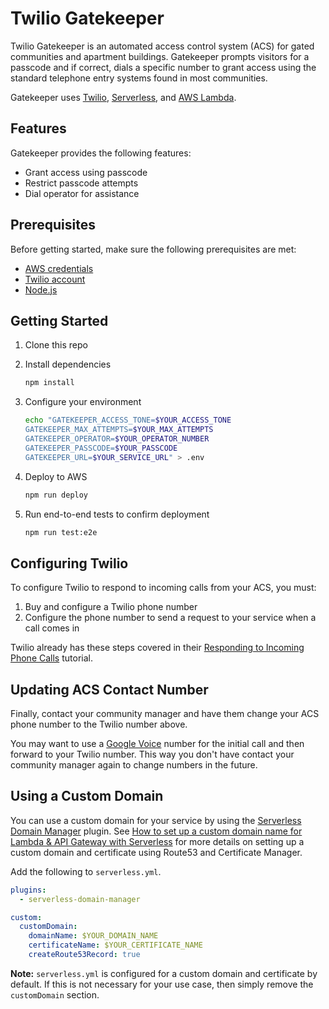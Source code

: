 # Twilio Gatekeeper

Twilio Gatekeeper is an automated access control system (ACS) for gated communities and apartment buildings. Gatekeeper prompts 
visitors for a passcode and if correct, dials a specific number to grant access using the standard telephone entry 
systems found in most communities.

Gatekeeper uses [Twilio](https://www.twilio.com), [Serverless](https://serverless.com), and [AWS Lambda](https://aws.amazon.com/lambda/).

## Features

Gatekeeper provides the following features:

* Grant access using passcode
* Restrict passcode attempts
* Dial operator for assistance

## Prerequisites

Before getting started, make sure the following prerequisites are met:

* [AWS credentials](https://serverless.com/framework/docs/providers/aws/guide/credentials/)
* [Twilio account](https://www.twilio.com/try-twilio)
* [Node.js](https://nodejs.org/)

## Getting Started

1. Clone this repo
2. Install dependencies

    ```bash
    npm install
    ```

3. Configure your environment

    ```bash
    echo "GATEKEEPER_ACCESS_TONE=$YOUR_ACCESS_TONE
    GATEKEEPER_MAX_ATTEMPTS=$YOUR_MAX_ATTEMPTS
    GATEKEEPER_OPERATOR=$YOUR_OPERATOR_NUMBER
    GATEKEEPER_PASSCODE=$YOUR_PASSCODE
    GATEKEEPER_URL=$YOUR_SERVICE_URL" > .env
    ```

4. Deploy to AWS

    ```bash
    npm run deploy
    ```

5. Run end-to-end tests to confirm deployment

    ```bash
    npm run test:e2e
    ```

## Configuring Twilio

To configure Twilio to respond to incoming calls from your ACS, you must:

1. Buy and configure a Twilio phone number
2. Configure the phone number to send a request to your service when a call comes in

Twilio already has these steps covered in their [Responding to Incoming Phone Calls](https://www.twilio.com/docs/voice/tutorials/how-to-respond-to-incoming-phone-calls-node-js#buy-and-configure-a-phone-number)
tutorial.

## Updating ACS Contact Number

Finally, contact your community manager and have them change your ACS phone number to the Twilio number above. 

You may want to use a [Google Voice](https://voice.google.com/) number for the initial call and then forward to your 
Twilio number. This way you don't have contact your community manager again to change numbers in the future.

## Using a Custom Domain

You can use a custom domain for your service by using the [Serverless Domain Manager](https://github.com/amplify-education/serverless-domain-manager)
plugin. See [How to set up a custom domain name for Lambda & API Gateway with Serverless](https://serverless.com/blog/serverless-api-gateway-domain/)
for more details on setting up a custom domain and certificate using Route53 and Certificate Manager.

Add the following to `serverless.yml`.

```yaml
plugins:
  - serverless-domain-manager

custom:
  customDomain:
    domainName: $YOUR_DOMAIN_NAME
    certificateName: $YOUR_CERTIFICATE_NAME
    createRoute53Record: true
```

**Note:** `serverless.yml` is configured for a custom domain and certificate by default. If this is not necessary for 
your use case, then simply remove the `customDomain` section.
